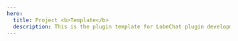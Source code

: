 ```yaml
---
hero:
  title: Project <b>Template</b>
  description: This is the plugin template for LobeChat plugin development
---
```


<code src="./demo.tsx" inline></code>

